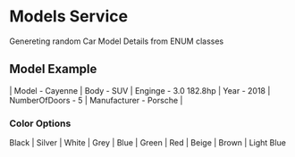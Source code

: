  # Models Service
 Genereting random Car Model Details from ENUM classes
 
 ## Model Example
 | Model - Cayenne |
 Body - SUV |
 Enginge - 3.0 182.8hp |
 Year - 2018 |
 NumberOfDoors - 5 |
 Manufacturer - Porsche |
  
 ### Color Options
 Black | Silver | White | Grey | Blue | Green | Red | Beige | Brown | Light Blue
